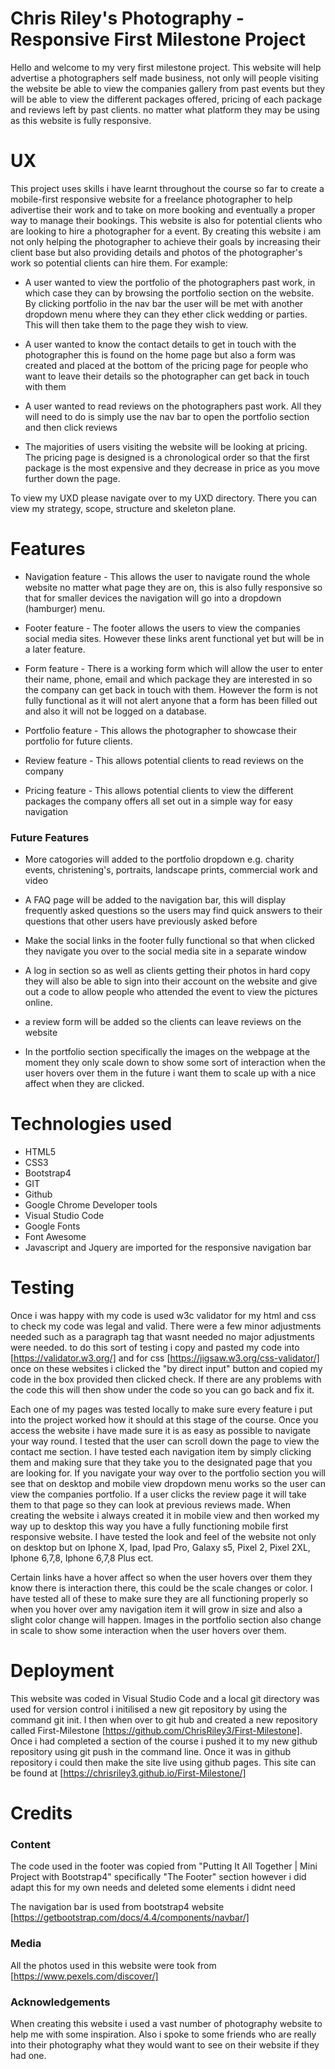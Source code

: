 # Chris Riley's Photography - Responsive First Milestone Project

Hello and welcome to my very first milestone project. This website will help advertise a photographers self made business, not only will people visiting the website be able to view the companies gallery from past events but they will be able to view the different packages offered, pricing of each package and reviews left by past clients. no matter what platform they may be using as this website is fully responsive.  

# UX

This project uses skills i have learnt throughout the course so far to create a mobile-first responsive website for a freelance photographer to help adivertise their work and to take on more booking and eventually a proper way to manage their bookings. This website is also for potential clients who are looking to hire a photographer for a event. By creating this website i am not only helping the photographer to achieve their goals by increasing their client base but also providing details and photos of the photographer's work so potential clients can hire them. For example: 

* A user wanted to view the portfolio of the photographers past work, in which case they can by browsing the portfolio section on the website. By clicking portfolio in the nav bar the user will be met with another dropdown menu where they can they ether click wedding or parties. This will then take them to the page they wish to view. 

* A user wanted to know the contact details to get in touch with the photographer this is found on the home page but also a form was created and placed at the bottom of the pricing page for people who want to leave their details so the photographer can get back in touch with them

* A user wanted to read reviews on the photographers past work. All they will need to do is simply use the nav bar to open the portfolio section and then click reviews

* The majorities of users visiting the website will be looking at pricing. The pricing page is designed is a chronological order so that the first package is the most expensive and they decrease in price as you move further down the page. 

To view my UXD please navigate over to my UXD directory. There you can view my strategy, scope, structure and skeleton plane. 

# Features

* Navigation feature - This allows the user to navigate round the whole website no matter what page they are on, this is also fully responsive so that for smaller devices the navigation will go into a dropdown (hamburger) menu. 

* Footer feature - The footer allows the users to view the companies social media sites. However these links arent functional yet but will be in a later feature.

* Form feature - There is a working form which will allow the user to enter their name, phone, email and which package they are interested in so the company can get back in touch with them. However the form is not fully functional as it will not alert anyone that a form has been filled out and also it will not be logged on a database.

* Portfolio feature - This allows the photographer to showcase their portfolio for future clients. 

* Review feature - This allows potential clients to read reviews on the company 

* Pricing feature - This allows potential clients to view the different packages the company offers all set out in a simple way for easy navigation

### Future Features 

* More catogories will added to the portfolio dropdown e.g. charity events, christening's, portraits, landscape prints, commercial work and video

* A FAQ page will be added to the navigation bar, this will display frequently asked questions so the users may find quick answers to their questions that other users have previously asked before 

* Make the social links in the footer fully functional so that when clicked they navigate you over to the social media site in a separate window 

* A log in section so as well as clients getting their photos in hard copy they will also be able to sign into their account on the website and give out a code to allow people who attended the event to view the pictures online.

* a review form will be added so the clients can leave reviews on the website 

* In the portfolio section specifically the images on the webpage at the moment they only scale down to show some sort of interaction when the user hovers over them in the future i want them to scale up with a nice affect when they are clicked. 


# Technologies used 

* HTML5
* CSS3
* Bootstrap4
* GIT
* Github
* Google Chrome Developer tools 
* Visual Studio Code
* Google Fonts
* Font Awesome 
* Javascript and Jquery are imported for the responsive navigation bar

# Testing

Once i was happy with my code is used w3c validator for my html and css to check my code was legal and valid. There were a few minor adjustments needed such as a paragraph tag that wasnt needed no major adjustments were needed. to do this sort of testing i copy and pasted my code into [https://validator.w3.org/] and for css [https://jigsaw.w3.org/css-validator/] once on these websites i clicked the "by direct input" button and copied my code in the box provided then clicked check. If there are any problems with the code this will then show under the code so you can go back and fix it. 

Each one of my pages was tested locally to make sure every feature i put into the project worked how it should at this stage of the course. Once you access the website i have made sure it is as easy as possible to navigate your way round. I tested that the user can scroll down the page to view the contact me section. I have tested each navigation item by simply clicking them and making sure that they take you to the designated page that you are looking for. If you navigate your way over to the portfolio section you will see that on desktop and mobile view dropdown menu works so the user can view the companies portfolio. If a user clicks the review page it will take them to that page so they can look at previous reviews made. When creating the website i always created it in mobile view and then worked my way up to desktop this way you have a fully functioning mobile first responsive website. I have tested the look and feel of the website not only on desktop but on Iphone X, Ipad, Ipad Pro, Galaxy s5, Pixel 2, Pixel 2XL, Iphone 6,7,8, Iphone 6,7,8 Plus ect. 

Certain links have a hover affect so when the user hovers over them they know there is interaction there, this could be the scale changes or color. I have tested all of these to make sure they are all functioning properly so when you hover over amy navigation item it will grow in size and also a slight color change will happen. Images in the portfolio section also change in scale to show some interaction when the user hovers over them.

# Deployment 

This website was coded in Visual Studio Code and a local git directory was used for version control i initilised a new git repository by using the command git init. I then when over to git hub and created a new repository called First-Milestone [https://github.com/ChrisRiley3/First-Milestone]. Once i had completed a section of the course i pushed it to my new github repository using git push in the command line. Once it was in github repository i could then make the site live using github pages. This site can be found at [https://chrisriley3.github.io/First-Milestone/]

# Credits 

### Content 

The code used in the footer was copied from "Putting It All Together | Mini Project with Bootstrap4" specifically "The Footer" section however i did adapt this for my own needs and deleted some elements i didnt need

The navigation bar is used from bootstrap4 website [https://getbootstrap.com/docs/4.4/components/navbar/]

### Media 

All the photos used in this website were took from [https://www.pexels.com/discover/]

### Acknowledgements

When creating this website i used a vast number of photography website to help me with some inspiration. Also i spoke to some friends who are really into their photography what they would want to see on their website if they had one. 
